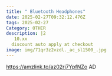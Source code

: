 ```yaml
---
title: " Bluetooth Headphones"
date: 2025-02-27T09:32:12.476Z
tags: 2025-02-27
Category: OTHER
description: |2
   10.xx
  discount auto apply at checkout 
image: img/71qr3z2vzdl._ac_sl1500_.jpg
---
```

https://amzlink.to/az02rj7YpfNZo
AD